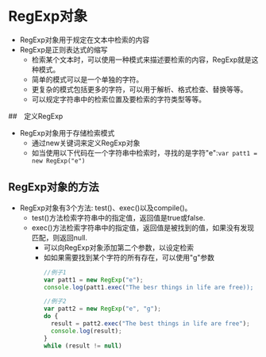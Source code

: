 # RegExp对象

- RegExp对象用于规定在文本中检索的内容
- RegExp是正则表达式的缩写
  - 检索某个文本时，可以使用一种模式来描述要检索的内容，RegExp就是这种模式。
  - 简单的模式可以是一个单独的字符。
  - 更复杂的模式包括更多的字符，可以用于解析、格式检查、替换等等。
  - 可以规定字符串中的检索位置及要检索的字符类型等等。

##　定义RegExp

- RegExp对象用于存储检索模式
  - 通过new关键词来定义RegExp对象
  - 如当使用以下代码在一个字符串中检索时，寻找的是字符"e":`var patt1 = new RegExp("e")`

## RegExp对象的方法

- RegExp对象有3个方法: test()、exec()以及compile()。
  - test()方法检索字符串中的指定值，返回值是true或false.
  - exec()方法检索字符串中的指定值，返回值是被找到的值，如果没有发现匹配，则返回null.
    - 可以向RegExp对象添加第二个参数，以设定检索
    - 如如果需要找到某个字符的所有存在，可以使用"g"参数
        ```js
        //例子1
        var patt1 = new RegExp("e");
        console.log(patt1.exec("The besr things in life are free));

        //例子2
        var patt2 = new RegExp("e", "g");
        do {
          result = patt2.exec("The best things in life are free");
          console.log(result);
        }
        while (result != null)
        ```